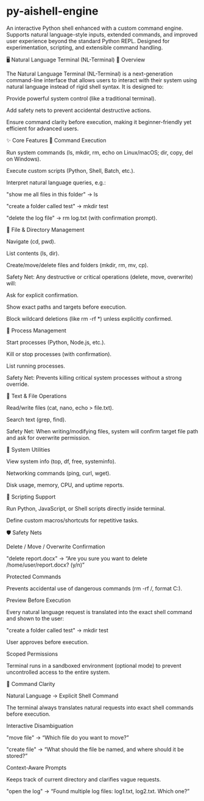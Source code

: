 # py-aishell-engine
An interactive Python shell enhanced with a custom command engine. Supports natural language-style inputs, extended commands, and improved user experience beyond the standard Python REPL. Designed for experimentation, scripting, and extensible command handling.


🖥️ Natural Language Terminal (NL-Terminal)
📌 Overview

The Natural Language Terminal (NL-Terminal) is a next-generation command-line interface that allows users to interact with their system using natural language instead of rigid shell syntax.
It is designed to:

Provide powerful system control (like a traditional terminal).

Add safety nets to prevent accidental destructive actions.

Ensure command clarity before execution, making it beginner-friendly yet efficient for advanced users.

✨ Core Features
🔹 Command Execution

Run system commands (ls, mkdir, rm, echo on Linux/macOS; dir, copy, del on Windows).

Execute custom scripts (Python, Shell, Batch, etc.).

Interpret natural language queries, e.g.:

"show me all files in this folder" → ls

"create a folder called test" → mkdir test

"delete the log file" → rm log.txt (with confirmation prompt).

🔹 File & Directory Management

Navigate (cd, pwd).

List contents (ls, dir).

Create/move/delete files and folders (mkdir, rm, mv, cp).

Safety Net: Any destructive or critical operations (delete, move, overwrite) will:

Ask for explicit confirmation.

Show exact paths and targets before execution.

Block wildcard deletions (like rm -rf *) unless explicitly confirmed.

🔹 Process Management

Start processes (Python, Node.js, etc.).

Kill or stop processes (with confirmation).

List running processes.

Safety Net: Prevents killing critical system processes without a strong override.

🔹 Text & File Operations

Read/write files (cat, nano, echo > file.txt).

Search text (grep, find).

Safety Net: When writing/modifying files, system will confirm target file path and ask for overwrite permission.

🔹 System Utilities

View system info (top, df, free, systeminfo).

Networking commands (ping, curl, wget).

Disk usage, memory, CPU, and uptime reports.

🔹 Scripting Support

Run Python, JavaScript, or Shell scripts directly inside terminal.

Define custom macros/shortcuts for repetitive tasks.

🛡️ Safety Nets

Delete / Move / Overwrite Confirmation

"delete report.docx" → “Are you sure you want to delete /home/user/report.docx? (y/n)”

Protected Commands

Prevents accidental use of dangerous commands (rm -rf /, format C:).

Preview Before Execution

Every natural language request is translated into the exact shell command and shown to the user:

"create a folder called test" → mkdir test

User approves before execution.

Scoped Permissions

Terminal runs in a sandboxed environment (optional mode) to prevent uncontrolled access to the entire system.

🧭 Command Clarity

Natural Language → Explicit Shell Command

The terminal always translates natural requests into exact shell commands before execution.

Interactive Disambiguation

"move file" → “Which file do you want to move?”

"create file" → “What should the file be named, and where should it be stored?”

Context-Aware Prompts

Keeps track of current directory and clarifies vague requests.

"open the log" → “Found multiple log files: log1.txt, log2.txt. Which one?”